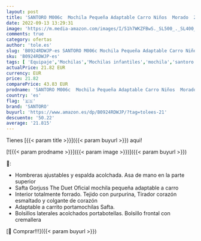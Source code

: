 ```yaml
---
layout: post
title: 'SANTORO M006c  Mochila Pequeña Adaptable Carro Niños  Morado  260x340x114 Mm'
date: 2022-09-13 13:29:31
image: 'https://m.media-amazon.com/images/I/51h7WKZFBwS._SL500_._SL400_.jpg'
comments: true
category: ofertas
author: 'tole.es'
slug: 'B0924RDWJP-es SANTORO M006c Mochila Pequeña Adaptable Carro Niños Morado...'
sku: 'B0924RDWJP-es'
tags: [ 'Equipaje','Mochilas','Mochilas infantiles','mochila','santoro','🇪🇸', ]
actualPrice: 21.82 EUR
currency: EUR
price: 21.82
comparePrice: 43.83 EUR
prodname: 'SANTORO M006c  Mochila Pequeña Adaptable Carro Niños  Morado  260x340x114 Mm'
country: 'es'
flag: '🇪🇸'
brand: 'SANTORO'
buyurl: 'https://www.amazon.es/dp/B0924RDWJP/?tag=tolees-21'
descuento: '50.22'
average: '21.815'
---
```


Tienes [{{< param title >}}]({{< param buyurl >}}) aqui!

[![{{< param prodname >}}]({{< param image >}})]({{< param buyurl >}})

🔎:

- Hombreras ajustables y espalda acolchada. Asa de mano en la parte superior
- Safta Gorjuss The Duet Oficial mochila pequeña adaptable a carro
- Interior totalmente forrado. Tejido con purpurina, Tirador corazón esmaltado y colgante de corazón
- Adaptable a carrito portamochilas Safta.
- Bolsillos laterales acolchados portabotellas. Bolsillo frontal con cremallera

[🛒 Comprar!!!]({{< param buyurl >}})
